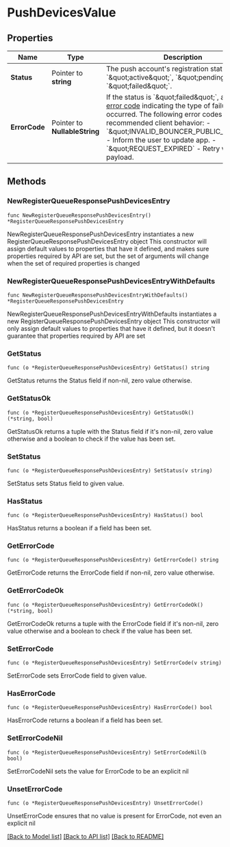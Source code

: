 # PushDevicesValue

## Properties

Name | Type | Description | Notes
------------ | ------------- | ------------- | -------------
**Status** | Pointer to **string** | The push account&#39;s registration status. Either &#x60;\&quot;active\&quot;&#x60;, &#x60;\&quot;pending\&quot;&#x60;, or &#x60;\&quot;failed\&quot;&#x60;.  | [optional] 
**ErrorCode** | Pointer to **NullableString** | If the status is &#x60;\&quot;failed\&quot;&#x60;, a [Zulip API error code](/api/rest-error-handling) indicating the type of failure that occurred.  The following error codes have recommended client behavior:  - &#x60;\&quot;INVALID_BOUNCER_PUBLIC_KEY\&quot;&#x60; - Inform the user to update app. - &#x60;\&quot;REQUEST_EXPIRED&#x60; - Retry with a fresh payload.  | [optional] 

## Methods

### NewRegisterQueueResponsePushDevicesEntry

`func NewRegisterQueueResponsePushDevicesEntry() *RegisterQueueResponsePushDevicesEntry`

NewRegisterQueueResponsePushDevicesEntry instantiates a new RegisterQueueResponsePushDevicesEntry object
This constructor will assign default values to properties that have it defined,
and makes sure properties required by API are set, but the set of arguments
will change when the set of required properties is changed

### NewRegisterQueueResponsePushDevicesEntryWithDefaults

`func NewRegisterQueueResponsePushDevicesEntryWithDefaults() *RegisterQueueResponsePushDevicesEntry`

NewRegisterQueueResponsePushDevicesEntryWithDefaults instantiates a new RegisterQueueResponsePushDevicesEntry object
This constructor will only assign default values to properties that have it defined,
but it doesn't guarantee that properties required by API are set

### GetStatus

`func (o *RegisterQueueResponsePushDevicesEntry) GetStatus() string`

GetStatus returns the Status field if non-nil, zero value otherwise.

### GetStatusOk

`func (o *RegisterQueueResponsePushDevicesEntry) GetStatusOk() (*string, bool)`

GetStatusOk returns a tuple with the Status field if it's non-nil, zero value otherwise
and a boolean to check if the value has been set.

### SetStatus

`func (o *RegisterQueueResponsePushDevicesEntry) SetStatus(v string)`

SetStatus sets Status field to given value.

### HasStatus

`func (o *RegisterQueueResponsePushDevicesEntry) HasStatus() bool`

HasStatus returns a boolean if a field has been set.

### GetErrorCode

`func (o *RegisterQueueResponsePushDevicesEntry) GetErrorCode() string`

GetErrorCode returns the ErrorCode field if non-nil, zero value otherwise.

### GetErrorCodeOk

`func (o *RegisterQueueResponsePushDevicesEntry) GetErrorCodeOk() (*string, bool)`

GetErrorCodeOk returns a tuple with the ErrorCode field if it's non-nil, zero value otherwise
and a boolean to check if the value has been set.

### SetErrorCode

`func (o *RegisterQueueResponsePushDevicesEntry) SetErrorCode(v string)`

SetErrorCode sets ErrorCode field to given value.

### HasErrorCode

`func (o *RegisterQueueResponsePushDevicesEntry) HasErrorCode() bool`

HasErrorCode returns a boolean if a field has been set.

### SetErrorCodeNil

`func (o *RegisterQueueResponsePushDevicesEntry) SetErrorCodeNil(b bool)`

 SetErrorCodeNil sets the value for ErrorCode to be an explicit nil

### UnsetErrorCode
`func (o *RegisterQueueResponsePushDevicesEntry) UnsetErrorCode()`

UnsetErrorCode ensures that no value is present for ErrorCode, not even an explicit nil

[[Back to Model list]](../README.md#documentation-for-models) [[Back to API list]](../README.md#documentation-for-api-endpoints) [[Back to README]](../README.md)


